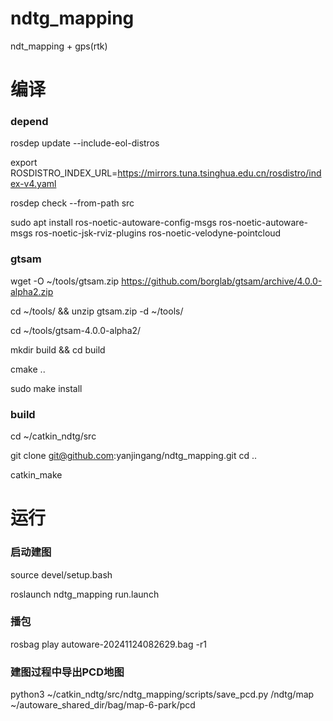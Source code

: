 # ndtg_mapping
ndt_mapping + gps(rtk)

# 编译
### depend
rosdep update --include-eol-distros

export ROSDISTRO_INDEX_URL=https://mirrors.tuna.tsinghua.edu.cn/rosdistro/index-v4.yaml

rosdep check --from-path src

sudo apt install ros-noetic-autoware-config-msgs ros-noetic-autoware-msgs ros-noetic-jsk-rviz-plugins ros-noetic-velodyne-pointcloud

### gtsam
wget -O ~/tools/gtsam.zip https://github.com/borglab/gtsam/archive/4.0.0-alpha2.zip

cd ~/tools/ && unzip gtsam.zip -d ~/tools/

cd ~/tools/gtsam-4.0.0-alpha2/

mkdir build && cd build

cmake ..

sudo make install

### build
cd ~/catkin_ndtg/src

git clone git@github.com:yanjingang/ndtg_mapping.git
cd ..

catkin_make


# 运行
### 启动建图
source devel/setup.bash

roslaunch ndtg_mapping run.launch

### 播包
rosbag play autoware-20241124082629.bag -r1

### 建图过程中导出PCD地图
python3 ~/catkin_ndtg/src/ndtg_mapping/scripts/save_pcd.py /ndtg/map ~/autoware_shared_dir/bag/map-6-park/pcd



